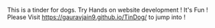 This is a tinder for dogs.
Try Hands on website development !
It's Fun !
Please Visit https://gauravjain9.github.io/TinDog/ to jump into !

